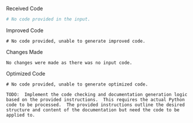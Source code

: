 Received Code
```python
# No code provided in the input.
```

Improved Code
```
# No code provided, unable to generate improved code.
```

Changes Made
```
No changes were made as there was no input code.
```

Optimized Code
```
# No code provided, unable to generate optimized code.
```
```
TODO:  Implement the code checking and documentation generation logic based on the provided instructions.  This requires the actual Python code to be processed.  The provided instructions outline the desired structure and content of the documentation but need the code to be applied to.